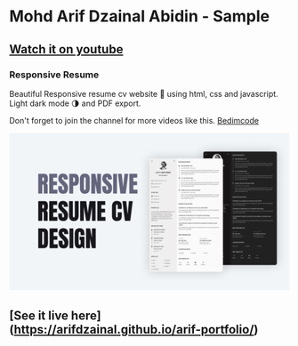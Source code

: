# Mohd Arif Dzainal Abidin - Sample
## [Watch it on youtube](https://www.youtube.com/watch?v=oYjseP_Qhv4)
### Responsive Resume
Beautiful Responsive resume cv website 📄 using html, css and javascript. Light dark mode 🌗 and PDF export.

Don't forget to join the channel for more videos like this. [Bedimcode](https://www.youtube.com/c/Bedimcode)

![Resume cv](/preview.png)

## [See it live here] (https://arifdzainal.github.io/arif-portfolio/)
